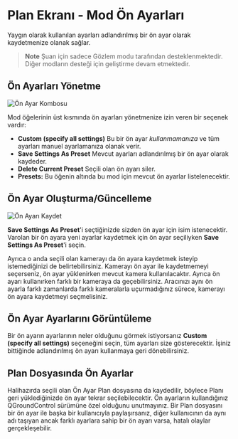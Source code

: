 # Plan Ekranı - Mod Ön Ayarları

Yaygın olarak kullanılan ayarları adlandırılmış bir ön ayar olarak kaydetmenize olanak sağlar.

> **Note** Şuan için sadece Gözlem modu tarafından desteklenmektedir. Diğer modların desteği için geliştirme devam etmektedir.

## Ön Ayarları Yönetme

![Ön Ayar Kombosu](../../assets/plan/pattern/PatternPresetCombo.jpg)

Mod öğelerinin üst kısmında ön ayarları yönetmenize izin veren bir seçenek vardır:

* **Custom (specify all settings)** Bu bir ön ayar *kullanmamanıza* ve tüm ayarları manuel ayarlamanıza olanak verir.
* **Save Settings As Preset** Mevcut ayarları adlandırılmış bir ön ayar olarak kaydeder.
* **Delete Current Preset** Seçili olan ön ayarı siler.
* **Presets:** Bu öğenin altında bu mod için mevcut ön ayarlar listelenecektir.

## Ön Ayar Oluşturma/Güncelleme

![Ön Ayarı Kaydet](../../assets/plan/pattern/PatternPresetSave.jpg)

**Save Settings As Preset**'i seçtiğinizde sizden ön ayar için isim istenecektir. Varolan bir ön ayara yeni ayarlar kaydetmek için ön ayar seçiliyken **Save Settings As Preset**'i seçin.

Ayrıca o anda seçili olan kamerayı da ön ayara kaydetmek isteyip istemediğinizi de belirtebilirsiniz. Kamerayı ön ayar ile kaydetmemeyi seçerseniz, ön ayar yüklenirken mevcut kamera kullanılacaktır. Ayrıca ön ayarı kullanırken farklı bir kameraya da geçebilirsiniz. Aracınızı aynı ön ayarla farklı zamanlarda farklı kameralarla uçurmadığınız sürece, kamerayı ön ayara kaydetmeyi seçmelisiniz.

## Ön Ayar Ayarlarını Görüntüleme

Bir ön ayarın ayarlarının neler olduğunu görmek istiyorsanız **Custom (specify all settings)** seçeneğini seçin, tüm ayarları size gösterecektir. İşiniz bittiğinde adlandırılmış ön ayarı kullanmaya geri dönebilirsiniz.

## Plan Dosyasında Ön Ayarlar

Halihazırda seçili olan Ön Ayar Plan dosyasına da kaydedilir, böylece Planı geri yüklediğinizde ön ayar tekrar seçilebilecektir. Ön ayarların kullandığınız QGroundControl sürümüne özel olduğunu unutmayınız. Bir Plan dosyasını bir ön ayar ile başka bir kullanıcıyla paylaşırsanız, diğer kullanıcının da aynı adı taşıyan ancak farklı ayarlara sahip bir ön ayarı varsa, hatalı olaylar gerçekleşebilir.